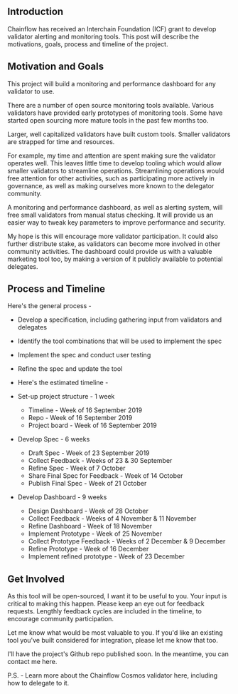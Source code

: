 ## Introduction

Chainflow has received an Interchain Foundation (ICF) grant to develop validator alerting and monitoring tools. This post will describe the motivations, goals, process and timeline of the project.

## Motivation and Goals

This project will build a monitoring and performance dashboard for any validator to use.

There are a number of open source monitoring tools available. Various validators have provided early prototypes of monitoring tools. Some have started open sourcing more mature tools in the past few months too.

Larger, well capitalized validators have built custom tools. Smaller validators are strapped for time and resources.

For example, my time and attention are spent making sure the validator operates well. This leaves little time to develop tooling which would allow smaller validators to streamline operations. Streamlining operations would free attention for other activities, such as participating more actively in governance, as well as making ourselves more known to the delegator community.

A monitoring and performance dashboard, as well as alerting system, will free small validators from manual status checking. It will provide us an easier way to tweak key parameters to improve performance and security.

My hope is this will encourage more validator participation. It could also further distribute stake, as validators can become more involved in other community activities. The dashboard could provide us with a valuable marketing tool too, by making a version of it publicly available to potential delegates.

## Process and Timeline

Here's the general process  -

* Develop a specification, including gathering input from validators and delegates
* Identify the tool combinations that will be used to implement the spec
* Implement the spec and conduct user testing
* Refine the spec and update the tool
* Here's the estimated timeline -


* Set-up project structure - 1 week
  * Timeline - Week of 16 September 2019
  * Repo - Week of 16 September 2019
   * Project board - Week of 16 September 2019
* Develop Spec - 6 weeks
  * Draft Spec - Week of 23 September 2019
  * Collect Feedback - Weeks of 23 & 30 September
  * Refine Spec - Week of 7 October
  * Share Final Spec for Feedback - Week of 14 October
  * Publish Final Spec - Week of 21 October
* Develop Dashboard - 9 weeks
  * Design Dashboard - Week of 28 October
  * Collect Feedback - Weeks of 4 November & 11 November
  * Refine Dashboard - Week of 18 November
  * Implement Prototype - Week of 25 November
  * Collect Prototype Feedback - Weeks of 2 December & 9 December
  * Refine Prototype - Week of 16 December
  * Implement refined prototype - Week of 23 December

## Get Involved

As this tool will be open-sourced, I want it to be useful to you. Your input is critical to making this happen. Please keep an eye out for feedback requests. Lengthly feedback cycles are included in the timeline, to encourage community participation.

Let me know what would be most valuable to you. If you'd like an existing tool you've built considered for integration, please let me know that too.

I'll have the project's Github repo published soon. In the meantime, you can contact me here.

P.S. - Learn more about the Chainflow Cosmos validator here, including how to delegate to it.

